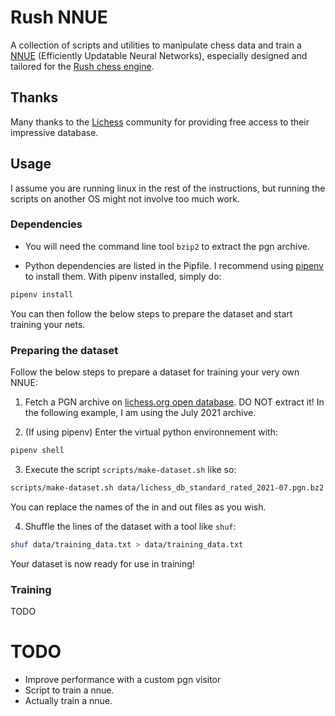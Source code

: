# Rush NNUE

A collection of scripts and utilities to manipulate chess data and train a [NNUE](https://www.chessprogramming.org/NNUE) (Efficiently Updatable Neural Networks), especially designed and tailored for the [Rush chess engine](https://github.com/L-Benjamin/rush).

## Thanks

Many thanks to the [Lichess](https://lichess.org/) community for providing free access to their impressive database.

## Usage

I assume you are running linux in the rest of the instructions, but running the scripts on another OS might not involve too much work.

### Dependencies

- You will need the command line tool `bzip2` to extract the pgn archive.

- Python dependencies are listed in the Pipfile. I recommend using [pipenv](https://pipenv.pypa.io/en/latest/) to install them. With pipenv installed, simply do:
```bash
pipenv install
```

You can then follow the below steps to prepare the dataset and start training your nets.

### Preparing the dataset

Follow the below steps to prepare a dataset for training your very own NNUE:
1. Fetch a PGN archive on [lichess.org open database](https://database.lichess.org/). DO NOT extract it! In the following example, I am using the July 2021 archive.

2. (If using pipenv) Enter the virtual python environnement with:
```bash
pipenv shell
```

3. Execute the script `scripts/make-dataset.sh` like so:
```bash
scripts/make-dataset.sh data/lichess_db_standard_rated_2021-07.pgn.bz2 data/training_data.txt
```
You can replace the names of the in and out files as you wish.

4. Shuffle the lines of the dataset with a tool like `shuf`:
```bash
shuf data/training_data.txt > data/training_data.txt
```

Your dataset is now ready for use in training!

### Training

TODO

# TODO

+ Improve performance with a custom pgn visitor
+ Script to train a nnue.
+ Actually train a nnue.